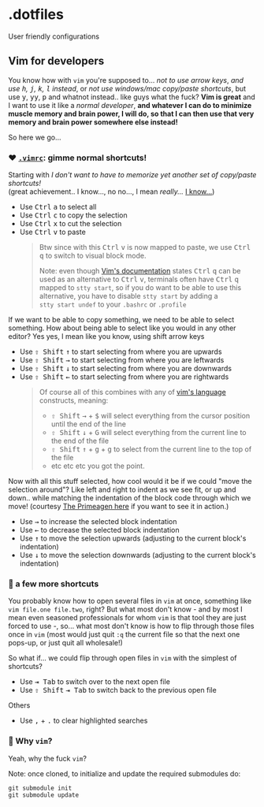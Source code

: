 # .dotfiles

User friendly configurations

## Vim for developers

You know how with `vim` you're supposed to... _not to use arrow keys_, _and use <kbd>h</kbd>, <kbd>j</kbd>, <kbd>k</kbd>, <kbd>l</kbd> instead_,
or _not use windows/mac copy/paste shortcuts_, but use <kbd>y</kbd>, <kbd>yy</kbd>, <kbd>p</kbd> and whatnot instead..
like guys what the fuck? **Vim is great** and I want to use it like a _normal developer_, **and whatever I can do to minimize
muscle memory and brain power, I will do, so that I can then use that very memory and brain power somewhere else instead!**

So here we go...

### :heart: [`.vimrc`](.vimrc): gimme normal shortcuts!
Starting with _I don't want to have to memorize yet another set of copy/paste shortcuts!_<br>
(great achievement.. I know..., no no..., I mean _really..._ [I know...](https://github.com/paperlib/dotfiles/blob/d0989f85ab1a01018b7398a43686eb6c8e8ac8a1/.vimrc#L48))

* Use <kbd>Ctrl</kbd> <kbd>a</kbd> to select all
* Use <kbd>Ctrl</kbd> <kbd>c</kbd> to copy the selection
* Use <kbd>Ctrl</kbd> <kbd>x</kbd> to cut the selection
* Use <kbd>Ctrl</kbd> <kbd>v</kbd> to paste
  > Btw since with this <kbd>Ctrl</kbd> <kbd>v</kbd> is now mapped to paste, we use <kbd>Ctrl</kbd> <kbd>q</kbd> to switch to visual block mode.<br>
  >
  > Note: even though [Vim's documentation](https://vimhelp.org/gui_w32.txt.html#CTRL-V-alternative) states <kbd>Ctrl</kbd> <kbd>q</kbd>
  > can be used as an alternative to <kbd>Ctrl</kbd> <kbd>v</kbd>, terminals often have <kbd>Ctrl</kbd> <kbd>q</kbd> mapped to <code>stty&nbsp;start</code>,
  > so if you do want to be able to use this alternative, you have to disable <code>stty&nbsp;start</code> by adding a <code>stty&nbsp;start&nbsp;undef</code>
  > to your `.bashrc` or `.profile`

If we want to be able to copy something, we need to be able to select something.
How about being able to select like you would in any other editor?
Yes yes, I mean like you know, using shift arrow keys
* Use <kbd>⇧ Shift</kbd> <kbd>↑</kbd> to start selecting from where you are upwards
* Use <kbd>⇧ Shift</kbd> <kbd>→</kbd> to start selecting from where you are leftwards
* Use <kbd>⇧ Shift</kbd> <kbd>↓</kbd> to start selecting from where you are downwards
* Use <kbd>⇧ Shift</kbd> <kbd>←</kbd> to start selecting from where you are rightwards
  > Of course all of this combines with any of [vim's language](https://danielmiessler.com/study/vim/#language) constructs, meaning:
  > * <kbd>⇧ Shift</kbd> <kbd>→</kbd> + <kbd>$</kbd> will select everything from the cursor position until the end of the line
  > * <kbd>⇧ Shift</kbd> <kbd>↓</kbd> + <kbd>G</kbd> will select everything from the current line to the end of the file
  > * <kbd>⇧ Shift</kbd> <kbd>↑</kbd> + <kbd>g</kbd> + <kbd>g</kbd> to select from the current line to the top of the file
  > * etc etc etc you got the point.

Now with all this stuff selected, how cool would it be if we could "move the selection around"? Like left and right to indent as we see fit,
or up and down.. while matching the indentation of the block code through which we move! (courtesy [The Primeagen here](https://youtu.be/w7i4amO_zaE?t=1530)
if you want to see it in action.)
* Use <kbd>→</kbd> to increase the selected block indentation
* Use <kbd>←</kbd> to decrease the selected block indentation
* Use <kbd>↑</kbd> to move the selection upwards (adjusting to the current block's indentation)
* Use <kbd>↓</kbd> to move the selection downwards (adjusting to the current block's indentation)

### :leaves: a few more shortcuts
You probably know how to open several files in `vim` at once, something like `vim file.one file.two`, right? But what most don't know - and by
most I mean even seasoned professionals for whom `vim` is that tool they are just forced to use -, so... what most don't know is how to flip
through those files once in `vim` (most would just quit `:q` the current file so that the next one pops-up, or just quit all wholesale!)

So what if... we could flip through open files in `vim` with the simplest of shortcuts?
* Use <kbd>⇥ Tab</kbd> to switch over to the next open file
* Use <kbd>⇧ Shift</kbd> <kbd>⇥ Tab</kbd> to switch back to the previous open file

Others
* Use <kbd>,</kbd> + <kbd>.</kbd> to clear highlighted searches

### :popcorn: Why `vim`?
Yeah, why the fuck `vim`?

Note: once cloned, to initialize and update the required submodules do:
```
git submodule init
git submodule update
```
